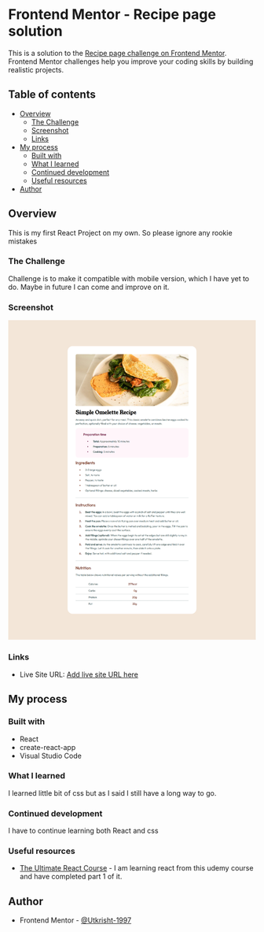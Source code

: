 # Frontend Mentor - Recipe page solution

This is a solution to the [Recipe page challenge on Frontend Mentor](https://www.frontendmentor.io/challenges/recipe-page-KiTsR8QQKm). Frontend Mentor challenges help you improve your coding skills by building realistic projects.

## Table of contents

- [Overview](#overview)
  - [The Challenge](#the-challenge)
  - [Screenshot](#screenshot)
  - [Links](#links)
- [My process](#my-process)
  - [Built with](#built-with)
  - [What I learned](#what-i-learned)
  - [Continued development](#continued-development)
  - [Useful resources](#useful-resources)
- [Author](#author)

## Overview

This is my first React Project on my own. So please ignore any rookie mistakes

### The Challenge

Challenge is to make it compatible with mobile version, which I have yet to do. Maybe in future I can come and improve on it.

### Screenshot

![](./Frontend%20Mentor%20-%20Recipe%20page.png)

### Links

- Live Site URL: [Add live site URL here](https://utkrisht-1997.github.io/recipe-page/)

## My process

### Built with

- React
- create-react-app
- Visual Studio Code

### What I learned

I learned little bit of css but as I said I still have a long way to go.

### Continued development

I have to continue learning both React and css

### Useful resources

- [The Ultimate React Course](https://www.udemy.com/course/the-ultimate-react-course/?kw=React&src=sac) - I am learning react from this udemy course and have completed part 1 of it.

## Author

- Frontend Mentor - [@Utkrisht-1997](https://www.frontendmentor.io/profile/Utkrisht-1997)
